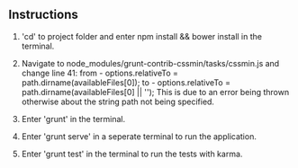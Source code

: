 Instructions
-------------

1. 'cd' to project folder and enter npm install && bower install in the terminal.
 
2. Navigate to node_modules/grunt-contrib-cssmin/tasks/cssmin.js and change line 41:
from - 
options.relativeTo = path.dirname(availableFiles[0]);
to -
options.relativeTo = path.dirname(availableFiles[0] || '');
This is due to an error being thrown otherwise about the string path not being specified.

3. Enter 'grunt' in the terminal.

4. Enter 'grunt serve' in a seperate terminal to run the application.

5. Enter 'grunt test' in the terminal to run the tests with karma.